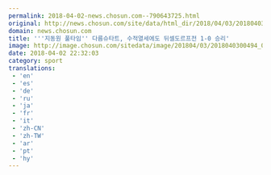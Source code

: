 ```yaml
---
permalink: 2018-04-02-news.chosun.com--790643725.html
original: http://news.chosun.com/site/data/html_dir/2018/04/03/2018040300511.html
domain: news.chosun.com
title: '''지동원 풀타임'' 다름슈타트, 수적열세에도 뒤셀도르프전 1-0 승리'
image: http://image.chosun.com/sitedata/image/201804/03/2018040300494_0.jpg
date: 2018-04-02 22:32:03
category: sport
translations: 
 - 'en'
 - 'es'
 - 'de'
 - 'ru'
 - 'ja'
 - 'fr'
 - 'it'
 - 'zh-CN'
 - 'zh-TW'
 - 'ar'
 - 'pt'
 - 'hy'
---
```


